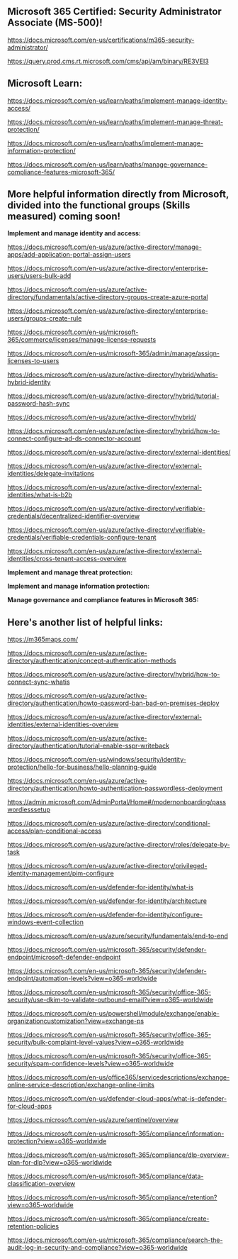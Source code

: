 Microsoft 365 Certified: Security Administrator Associate (MS-500)!
------------------

https://docs.microsoft.com/en-us/certifications/m365-security-administrator/

https://query.prod.cms.rt.microsoft.com/cms/api/am/binary/RE3VEI3


Microsoft Learn:
----------------

https://docs.microsoft.com/en-us/learn/paths/implement-manage-identity-access/

https://docs.microsoft.com/en-us/learn/paths/implement-manage-threat-protection/

https://docs.microsoft.com/en-us/learn/paths/implement-manage-information-protection/

https://docs.microsoft.com/en-us/learn/paths/manage-governance-compliance-features-microsoft-365/


More helpful information directly from Microsoft, divided into the functional groups (Skills measured) coming soon!
-------------------

**Implement and manage identity and access:**

https://docs.microsoft.com/en-us/azure/active-directory/manage-apps/add-application-portal-assign-users

https://docs.microsoft.com/en-us/azure/active-directory/enterprise-users/users-bulk-add

https://docs.microsoft.com/en-us/azure/active-directory/fundamentals/active-directory-groups-create-azure-portal

https://docs.microsoft.com/en-us/azure/active-directory/enterprise-users/groups-create-rule

https://docs.microsoft.com/en-us/microsoft-365/commerce/licenses/manage-license-requests

https://docs.microsoft.com/en-us/microsoft-365/admin/manage/assign-licenses-to-users

https://docs.microsoft.com/en-us/azure/active-directory/hybrid/whatis-hybrid-identity

https://docs.microsoft.com/en-us/azure/active-directory/hybrid/tutorial-password-hash-sync

https://docs.microsoft.com/en-us/azure/active-directory/hybrid/

https://docs.microsoft.com/en-us/azure/active-directory/hybrid/how-to-connect-configure-ad-ds-connector-account

https://docs.microsoft.com/en-us/azure/active-directory/external-identities/

https://docs.microsoft.com/en-us/azure/active-directory/external-identities/delegate-invitations

https://docs.microsoft.com/en-us/azure/active-directory/external-identities/what-is-b2b

https://docs.microsoft.com/en-us/azure/active-directory/verifiable-credentials/decentralized-identifier-overview

https://docs.microsoft.com/en-us/azure/active-directory/verifiable-credentials/verifiable-credentials-configure-tenant

https://docs.microsoft.com/en-us/azure/active-directory/external-identities/cross-tenant-access-overview

**Implement and manage threat protection:**

**Implement and manage information protection:**

**Manage governance and compliance features in Microsoft 365:**


Here's another list of helpful links:
----------------

https://m365maps.com/

https://docs.microsoft.com/en-us/azure/active-directory/authentication/concept-authentication-methods

https://docs.microsoft.com/en-us/azure/active-directory/hybrid/how-to-connect-sync-whatis

https://docs.microsoft.com/en-us/azure/active-directory/authentication/howto-password-ban-bad-on-premises-deploy

https://docs.microsoft.com/en-us/azure/active-directory/external-identities/external-identities-overview

https://docs.microsoft.com/en-us/azure/active-directory/authentication/tutorial-enable-sspr-writeback

https://docs.microsoft.com/en-us/windows/security/identity-protection/hello-for-business/hello-planning-guide

https://docs.microsoft.com/en-us/azure/active-directory/authentication/howto-authentication-passwordless-deployment

https://admin.microsoft.com/AdminPortal/Home#/modernonboarding/passwordlesssetup

https://docs.microsoft.com/en-us/azure/active-directory/conditional-access/plan-conditional-access

https://docs.microsoft.com/en-us/azure/active-directory/roles/delegate-by-task

https://docs.microsoft.com/en-us/azure/active-directory/privileged-identity-management/pim-configure

https://docs.microsoft.com/en-us/defender-for-identity/what-is

https://docs.microsoft.com/en-us/defender-for-identity/architecture

https://docs.microsoft.com/en-us/defender-for-identity/configure-windows-event-collection

https://docs.microsoft.com/en-us/azure/security/fundamentals/end-to-end

https://docs.microsoft.com/en-us/microsoft-365/security/defender-endpoint/microsoft-defender-endpoint

https://docs.microsoft.com/en-us/microsoft-365/security/defender-endpoint/automation-levels?view=o365-worldwide

https://docs.microsoft.com/en-us/microsoft-365/security/office-365-security/use-dkim-to-validate-outbound-email?view=o365-worldwide

https://docs.microsoft.com/en-us/powershell/module/exchange/enable-organizationcustomization?view=exchange-ps

https://docs.microsoft.com/en-us/microsoft-365/security/office-365-security/bulk-complaint-level-values?view=o365-worldwide

https://docs.microsoft.com/en-us/microsoft-365/security/office-365-security/spam-confidence-levels?view=o365-worldwide

https://docs.microsoft.com/en-us/office365/servicedescriptions/exchange-online-service-description/exchange-online-limits

https://docs.microsoft.com/en-us/defender-cloud-apps/what-is-defender-for-cloud-apps

https://docs.microsoft.com/en-us/azure/sentinel/overview

https://docs.microsoft.com/en-us/microsoft-365/compliance/information-protection?view=o365-worldwide

https://docs.microsoft.com/en-us/microsoft-365/compliance/dlp-overview-plan-for-dlp?view=o365-worldwide

https://docs.microsoft.com/en-us/microsoft-365/compliance/data-classification-overview

https://docs.microsoft.com/en-us/microsoft-365/compliance/retention?view=o365-worldwide

https://docs.microsoft.com/en-us/microsoft-365/compliance/create-retention-policies

https://docs.microsoft.com/en-us/microsoft-365/compliance/search-the-audit-log-in-security-and-compliance?view=o365-worldwide
